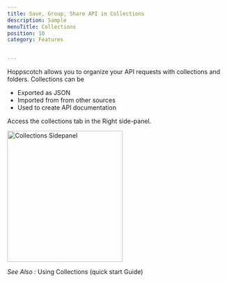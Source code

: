 ```yaml
---
title: Save, Group, Share API in Collections
description: Sample
menuTitle: Collections
position: 10
category: Features


---
```

Hoppscotch allows you to organize your API requests with collections and folders.
Collections can be
- Exported as JSON
- Imported from from other sources
- Used to create API documentation

Access the collections tab in the Right side-panel.

<img src="/Navigation/collectionsSC.png"  height="300" width="265" alt="Collections Sidepanel"/>

_See Also :_ <nuxt-link to='/quickstart/rest#using-collections'> Using Collections (quick start Guide) </nuxt-link>